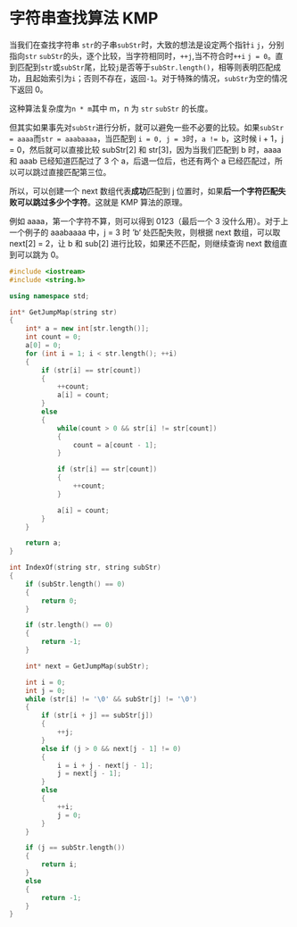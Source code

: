 # 字符串查找算法 KMP

当我们在查找字符串 `str`的子串`subStr`时，大致的想法是设定两个指针`i` `j`，分别指向`str` `subStr`的头，逐个比较，当字符相同时，`++j`,当不符合时`++i` `j = 0`。直到匹配到`str`或`subStr`尾，比较`j`是否等于`subStr.length()`，相等则表明匹配成功，且起始索引为`i`；否则不存在，返回`-1`。对于特殊的情况，`subStr`为空的情况下返回 0。

这种算法复杂度为`n * m`其中 m，n 为 `str` `subStr` 的长度。

但其实如果事先对`subStr`进行分析，就可以避免一些不必要的比较。如果`subStr = aaaa`而`str = aaabaaaa`，当匹配到 `i = 0, j = 3`时，`a != b`，这时候 i + 1，j = 0，然后就可以直接比较 subStr[2] 和 str[3]，因为当我们匹配到 b 时，aaaa 和 aaab 已经知道匹配过了 3 个 a，后退一位后，也还有两个 a 已经匹配过，所以可以跳过直接匹配第三位。

所以，可以创建一个 next 数组代表**成功**匹配到 j 位置时，如果**后一个字符匹配失败可以跳过多少个字符**。这就是 KMP 算法的原理。

例如 aaaa，第一个字符不算，则可以得到 0123（最后一个 3 没什么用）。对于上一个例子的 aaabaaaa 中，j = 3 时 ’b‘ 处匹配失败，则根据 next 数组，可以取 next[2] = 2，让 b 和 sub[2] 进行比较，如果还不匹配，则继续查询 next 数组直到可以跳为 0。

``` c++
#include <iostream>
#include <string.h>

using namespace std;

int* GetJumpMap(string str)
{
    int* a = new int[str.length()];
    int count = 0;
    a[0] = 0;
    for (int i = 1; i < str.length(); ++i)
    {
        if (str[i] == str[count])
        {
            ++count;
            a[i] = count;
        }
        else
        {
            while(count > 0 && str[i] != str[count])
            {
                count = a[count - 1];
            }

            if (str[i] == str[count])
            {
                ++count;
            }

            a[i] = count;
        }
    }

    return a;
}

int IndexOf(string str, string subStr)
{
    if (subStr.length() == 0)
    {
        return 0;
    }

    if (str.length() == 0)
    {
        return -1;
    }

    int* next = GetJumpMap(subStr);

    int i = 0;
    int j = 0;
    while (str[i] != '\0' && subStr[j] != '\0')
    {
        if (str[i + j] == subStr[j])
        {
            ++j;
        }
        else if (j > 0 && next[j - 1] != 0)
        {
            i = i + j - next[j - 1];
            j = next[j - 1];
        }
        else
        {
            ++i;
            j = 0;
        }
    } 

    if (j == subStr.length())
    {
        return i;
    }
    else
    {
        return -1;
    }
}

```



